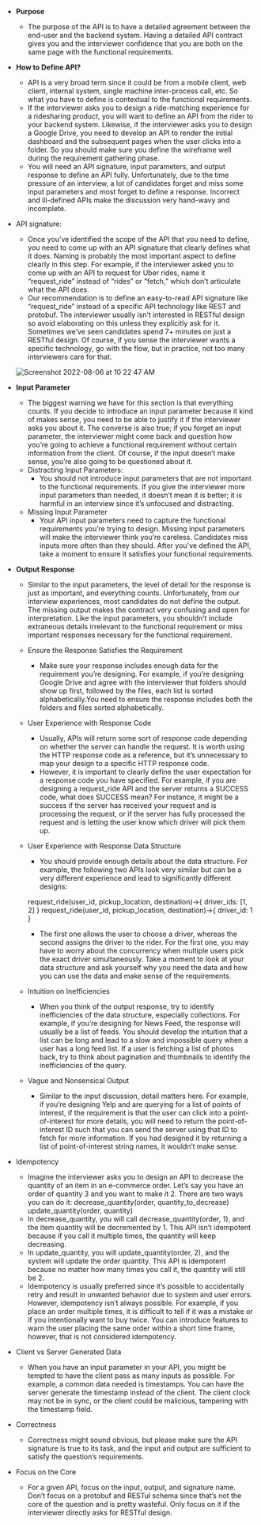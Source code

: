 - **Purpose**
	- The purpose of the API is to have a detailed agreement between the end-user and the backend system. Having a detailed API contract gives you and the interviewer confidence that you are both on the same page with the functional requirements.

- **How to Define API?**
	- API is a very broad term since it could be from a mobile client, web client, internal system, single machine inter-process call, etc. So what you have to define is contextual to the functional requirements.
	- If the interviewer asks you to design a ride-matching experience for a ridesharing product, you will want to define an API from the rider to your backend system. Likewise, if the interviewer asks you to design a Google Drive, you need to develop an API to render the initial dashboard and the subsequent pages when the user clicks into a folder. So you should make sure you define the wireframe well during the requirement gathering phase.
	- You will need an API signature, input parameters, and output response to define an API fully. Unfortunately, due to the time pressure of an interview, a lot of candidates forget and miss some input parameters and most forget to define a response. Incorrect and ill-defined APIs make the discussion very hand-wavy and incomplete.
- API signature:
	- Once you’ve identified the scope of the API that you need to define, you need to come up with an API signature that clearly defines what it does. Naming is probably the most important aspect to define clearly in this step. For example, if the interviewer asked you to come up with an API to request for Uber rides, name it “request_ride” instead of “rides” or “fetch,” which don’t articulate what the API does.
	- Our recommendation is to define an easy-to-read API signature like “request_ride” instead of a specific API technology like REST and protobuf. The interviewer usually isn’t interested in RESTful design so avoid elaborating on this unless they explicitly ask for it. Sometimes we’ve seen candidates spend 7+ minutes on just a RESTful design. Of course, if you sense the interviewer wants a specific technology, go with the flow, but in practice, not too many interviewers care for that.

	![Screenshot 2022-08-06 at 10 22 47 AM](https://user-images.githubusercontent.com/49789867/183234981-51b0af9e-f208-47ab-9312-9563ba3be572.png)

- **Input Parameter**
	- The biggest warning we have for this section is that everything counts. If you decide to introduce an input parameter because it kind of makes sense, you need to be able to justify it if the interviewer asks you about it. The converse is also true; if you forget an input parameter, the interviewer might come back and question how you’re going to achieve a functional requirement without certain information from the client. Of course, if the input doesn’t make sense, you’re also going to be questioned about it.
	- Distracting Input Parameters:
		- You should not introduce input parameters that are not important to the functional requirements. If you give the interviewer more input parameters than needed, it doesn’t mean it is better; it is harmful in an interview since it’s unfocused and distracting.
	- Missing Input Parameter
		- Your API input parameters need to capture the functional requirements you’re trying to design. Missing input parameters will make the interviewer think you’re careless. Candidates miss inputs more often than they should. After you’ve defined the API, take a moment to ensure it satisfies your functional requirements.

- **Output Response**
	- Similar to the input parameters, the level of detail for the response is just as important, and everything counts. Unfortunately, from our interview experiences, most candidates do not define the output. The missing output makes the contract very confusing and open for interpretation. Like the input parameters, you shouldn’t include extraneous details irrelevant to the functional requirement or miss important responses necessary for the functional requirement.
	- Ensure the Response Satisfies the Requirement
		- Make sure your response includes enough data for the requirement you’re designing. For example, if you’re designing Google Drive and agree with the interviewer that folders should show up first, followed by the files, each list is sorted alphabetically.You need to ensure the response includes both the folders and files sorted alphabetically.
	- User Experience with Response Code
		- Usually, APIs will return some sort of response code depending on whether the server can handle the request. It is worth using the HTTP response code as a reference, but it’s unnecessary to map your design to a specific HTTP response code.
		- However, it is important to clearly define the user expectation for a response code you have specified. For example, if you are designing a request_ride API and the server returns a SUCCESS code, what does SUCCESS mean? For instance, it might be a success if the server has received your request and is processing the request, or if the server has fully processed the request and is letting the user know which driver will pick them up.
	- User Experience with Response Data Structure
		- You should provide enough details about the data structure. For example, the following two APIs look very similar but can be a very different experience and lead to significantly different designs:

		request_ride(user_id, pickup_location, destination)→{ driver_ids: [1, 2] }
		request_ride(user_id, pickup_location, destination)→{ driver_id: 1 }

		- The first one allows the user to choose a driver, whereas the second assigns the driver to the rider. For the first one, you may have to worry about the concurrency when multiple users pick the exact driver simultaneously. Take a moment to look at your data structure and ask yourself why you need the data and how you can use the data and make sense of the requirements.
	- Intuition on Inefficiencies
		- When you think of the output response, try to identify inefficiencies of the data structure, especially collections. For example, if you’re designing for News Feed, the response will usually be a list of feeds. You should develop the intuition that a list can be long and lead to a slow and impossible query when a user has a long feed list. If a user is fetching a list of photos back, try to think about pagination and thumbnails to identify the inefficiencies of the query.
	- Vague and Nonsensical Output
		- Similar to the input discussion, detail matters here. For example, if you’re designing Yelp and are querying for a list of points of interest, if the requirement is that the user can click into a point-of-interest for more details, you will need to return the point-of-interest ID such that you can send the server using that ID to fetch for more information. If you had designed it by returning a list of point-of-interest string names, it wouldn’t make sense.

- Idempotency
	- Imagine the interviewer asks you to design an API to decrease the quantity of an item in an e-commerce order. Let’s say you have an order of quantity 3 and you want to make it 2. There are two ways you can do it:
		decrease_quantity(order, quantity_to_decrease)
		update_quantity(order, quantity)
	- In decrease_quantity, you will call decrease_quantity(order, 1), and the item quantity will be decremented by 1. This API isn’t idempotent because if you call it multiple times, the quantity will keep decreasing.
	- In update_quantity, you will update_quantity(order, 2), and the system will update the order quantity. This API is idempotent because no matter how many times you call it, the quantity will still be 2.
	- Idempotency is usually preferred since it’s possible to accidentally retry and result in unwanted behavior due to system and user errors. However, idempotency isn’t always possible. For example, if you place an order multiple times, it is difficult to tell if it was a mistake or if you intentionally want to buy twice. You can introduce features to warn the user placing the same order within a short time frame, however, that is not considered idempotency.
- Client vs Server Generated Data
	- When you have an input parameter in your API, you might be tempted to have the client pass as many inputs as possible. For example, a common data needed is timestamps. You can have the server generate the timestamp instead of the client. The client clock may not be in sync, or the client could be malicious, tampering with the timestamp field.
- Correctness
	- Correctness might sound obvious, but please make sure the API signature is true to its task, and the input and output are sufficient to satisfy the question’s requirements.
- Focus on the Core
	- For a given API, focus on the input, output, and signature name. Don’t focus on a protobuf and RESTul schema since that’s not the core of the question and is pretty wasteful. Only focus on it if the interviewer directly asks for RESTful design.


